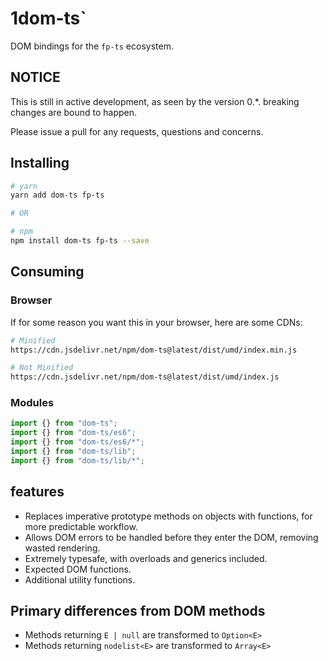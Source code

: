# 1dom-ts`

DOM bindings for the `fp-ts` ecosystem.

## NOTICE

This is still in active development, as seen by the version 0.\*. breaking changes are bound to happen.

Please issue a pull for any requests, questions and concerns.

## Installing

```sh
# yarn
yarn add dom-ts fp-ts

# OR

# npm
npm install dom-ts fp-ts --save
```

## Consuming

### Browser

If for some reason you want this in your browser, here are some CDNs:

```sh
# Minified
https://cdn.jsdelivr.net/npm/dom-ts@latest/dist/umd/index.min.js

# Not Minified
https://cdn.jsdelivr.net/npm/dom-ts@latest/dist/umd/index.js

```

### Modules

```ts
import {} from "dom-ts";
import {} from "dom-ts/es6";
import {} from "dom-ts/es6/*";
import {} from "dom-ts/lib";
import {} from "dom-ts/lib/*";
```

## features

- Replaces imperative prototype methods on objects with functions, for more predictable workflow.
- Allows DOM errors to be handled before they enter the DOM, removing wasted rendering.
- Extremely typesafe, with overloads and generics included.
- Expected DOM functions.
- Additional utility functions.

## Primary differences from DOM methods

- Methods returning `E | null` are transformed to `Option<E>`
- Methods returning `nodelist<E>` are transformed to `Array<E>`
